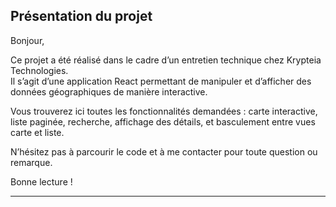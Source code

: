 
## Présentation du projet

Bonjour,

Ce projet a été réalisé dans le cadre d’un entretien technique chez Krypteia Technologies.  
Il s’agit d’une application React permettant de manipuler et d’afficher des données géographiques  de manière interactive.

Vous trouverez ici toutes les fonctionnalités demandées : carte interactive, liste paginée, recherche, affichage des détails, et basculement entre vues carte et liste.

N’hésitez pas à parcourir le code et à me contacter pour toute question ou remarque.

Bonne lecture !

---
